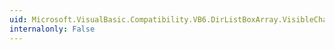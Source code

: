 ```yaml
---
uid: Microsoft.VisualBasic.Compatibility.VB6.DirListBoxArray.VisibleChanged
internalonly: False
---
```

